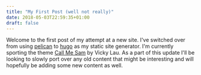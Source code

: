 ```yaml
---
title: "My First Post (well not really)" 
date: 2018-05-03T22:59:35+01:00
draft: false
---
```


Welcome to the first post of my attempt at a new site. I've switched over from using [pelican](https://blog.getpelican.com/) to [hugo](https://gohugo.io/) as my static site generator. I'm currently sporting the theme [Call Me Sam](https://github.com/hivickylai/hugo-theme-sam) by Vicky Lau. As a part of this update I'll be looking to slowly port over any old content that might be interesting and will hopefully be adding some new content as well. 
